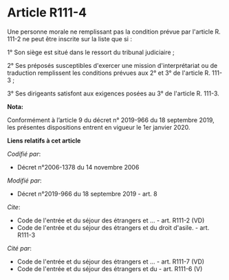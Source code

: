 # Article R111-4

Une personne morale ne remplissant pas la condition prévue par l'article R. 111-2 ne peut être inscrite sur la liste que
si : 

1° Son siège est situé dans le ressort du   tribunal judiciaire ; 

2° Ses préposés susceptibles d'exercer une mission d'interprétariat ou de traduction remplissent les conditions prévues aux
2° et 3° de l'article R. 111-3 ; 

3° Ses dirigeants satisfont aux exigences posées au 3° de l'article R. 111-3.

**Nota:**

Conformément à l’article 9 du décret n° 2019-966 du 18 septembre 2019, les présentes dispositions entrent en vigueur le 1er
janvier 2020.

**Liens relatifs à cet article**

_Codifié par_:

  - Décret n°2006-1378 du 14 novembre 2006

_Modifié par_:

  - Décret n°2019-966 du 18 septembre 2019 - art. 8

_Cite_:

  - Code de l'entrée et du séjour des étrangers et ... - art. R111-2 (VD)
  - Code de l'entrée et du séjour des étrangers et du droit d'asile. - art. R111-3

_Cité par_:

  - Code de l'entrée et du séjour des étrangers et ... - art. R111-7 (VD)
  - Code de l'entrée et du séjour des étrangers et du  - art. R111-6 (V)
